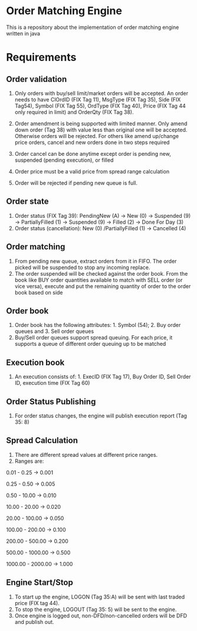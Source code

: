 # Order Matching Engine
This is a repository about the implementation of order matching engine written in java

Requirements
=============
Order validation
-----------------
1. Only orders with buy/sell limit/market orders will be accepted. An order needs to have ClOrdID (FIX Tag 11), MsgType (FIX Tag 35), Side (FIX Tag54), Symbol (FIX Tag 55), OrdType (FIX Tag 40), Price (FIX Tag 44 only required in limit) and OrderQty (FIX Tag 38).

2. Order amendment is being supported with limited manner. Only amend down order (Tag 38) with value less than original one will be accepted. Otherwise orders will be rejected. For others like amend up/change price orders, cancel and new orders done in two steps required

3. Order cancel can be done anytime except order is pending new, suspended (pending execution), or filled

4. Order price must be a valid price from spread range calculation

5. Order will be rejected if pending new queue is full.

Order state
------------
1. Order status (FIX Tag 39): PendingNew (A) -> New (0) -> Suspended (9) -> PartiallyFilled (1) -> Suspended (9) -> Filled (2) -> Done For Day (3) 
2. Order status (cancellation): New (0) /PartiallyFilled (1) -> Cancelled (4) 

Order matching
--------------
1. From pending new queue, extract orders from it in FIFO. The order picked will be suspended to stop any incoming replace.
2. The order suspended will be checked against the order book. From the book like BUY order quantities available to match with SELL order (or vice versa), execute and put the remaining quantity of order to the order book based on side

Order book
----------
1. Order book has the following attributes: 1. Symbol (54); 2. Buy order queues and 3. Sell order queues
2. Buy/Sell order queues support spread queuing. For each price, it supports a queue of different order queuing up to be matched

Execution book
--------------
1. An execution consists of: 1. ExecID (FIX Tag 17), Buy Order ID, Sell Order ID, execution time (FIX Tag 60)

Order Status Publishing
-----------------------
1. For order status changes, the engine will publish execution report (Tag 35: 8)

Spread Calculation
------------------
1. There are different spread values at different price ranges.
2. Ranges are:
<p>0.01 - 0.25 -> 0.001</p>
<p>0.25 - 0.50 -> 0.005</p>
<p>0.50 - 10.00 -> 0.010</p>
<p>10.00 - 20.00 -> 0.020</p>
<p>20.00 - 100.00 -> 0.050</p>
<p>100.00 - 200.00 -> 0.100</p>
<p>200.00 - 500.00 -> 0.200</p>
<p>500.00 - 1000.00 -> 0.500</p>
<p>1000.00 - 2000.00 -> 1.000</p>

Engine Start/Stop
-----------------
1. To start up the engine, LOGON (Tag 35:A) will be sent with last traded price (FIX tag 44).
2. To stop the engine, LOGOUT (Tag 35: 5) will be sent to the engine.
3. Once engine is logged out, non-DFD/non-cancelled orders will be DFD and publish out.
